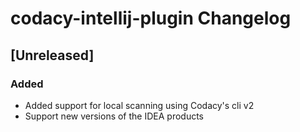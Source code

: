 <!-- Keep a Changelog guide -> https://keepachangelog.com -->

# codacy-intellij-plugin Changelog

## [Unreleased]

### Added

- Added support for local scanning using Codacy's cli v2
- Support new versions of the IDEA products
